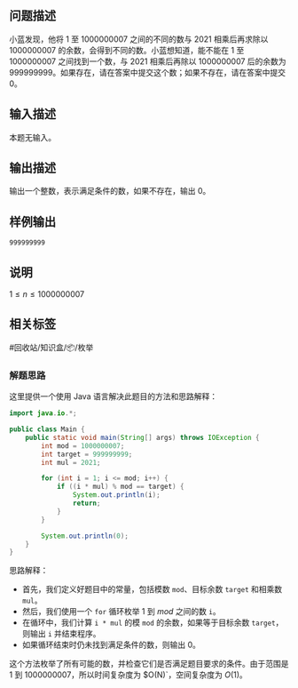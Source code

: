 ## 问题描述

小蓝发现，他将 $1$ 至 $1000000007$ 之间的不同的数与 $2021$ 相乘后再求除以 $1000000007$ 的余数，会得到不同的数。小蓝想知道，能不能在 $1$ 至 $1000000007$ 之间找到一个数，与 $2021$ 相乘后再除以 $1000000007$ 后的余数为 $999999999$。如果存在，请在答案中提交这个数；如果不存在，请在答案中提交 $0$。

## 输入描述

本题无输入。

## 输出描述

输出一个整数，表示满足条件的数，如果不存在，输出 $0$。

## 样例输出

```
999999999
```

## 说明

$1 \leq n \leq 1000000007$

## 相关标签

#回收站/知识盒/📦/枚举

### 解题思路

这里提供一个使用 Java 语言解决此题目的方法和思路解释：

```java
import java.io.*;

public class Main {
    public static void main(String[] args) throws IOException {
        int mod = 1000000007;
        int target = 999999999;
        int mul = 2021;

        for (int i = 1; i <= mod; i++) {
            if ((i * mul) % mod == target) {
                System.out.println(i);
                return;
            }
        }

        System.out.println(0);
    }
}
```

思路解释：

- 首先，我们定义好题目中的常量，包括模数 `mod`、目标余数 `target` 和相乘数 `mul`。
- 然后，我们使用一个 `for` 循环枚举 $1$ 到 $mod$ 之间的数 `i`。
- 在循环中，我们计算 `i * mul` 的模 `mod` 的余数，如果等于目标余数 `target`，则输出 `i` 并结束程序。
- 如果循环结束时仍未找到满足条件的数，则输出 $0$。

这个方法枚举了所有可能的数，并检查它们是否满足题目要求的条件。由于范围是 $1$ 到 $1000000007$，所以时间复杂度为 $O(N)`，空间复杂度为 $O(1)$。
